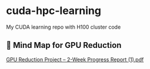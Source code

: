 # cuda-hpc-learning
My CUDA learning repo with H100 cluster code

## 📄 Mind Map for GPU Reduction



[GPU Reduction Project – 2-Week Progress Report (1).pdf](https://github.com/user-attachments/files/20686493/GPU.Reduction.Project.2-Week.Progress.Report.1.pdf)
